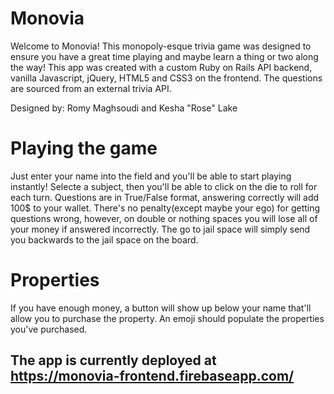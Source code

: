 # Monovia

   Welcome to Monovia! This monopoly-esque trivia game was designed to ensure you have a great time playing and maybe learn
  a thing or two along the way! This app was created with a custom Ruby on Rails API backend, vanilla Javascript, jQuery, 
  HTML5 and CSS3 on the frontend. The questions are sourced from an external trivia API.

  Designed by: Romy Maghsoudi and Kesha "Rose" Lake

# Playing the game

  Just enter your name into the field and you'll be able to start playing instantly! Selecte a subject, then you'll be able to
click on the die to roll for each turn. Questions are in True/False format, answering correctly will add 100$ to your wallet.
There's no penalty(except maybe your ego) for getting questions wrong, however, on double or nothing spaces you will lose all
of your money if answered incorrectly. The go to jail space will simply send you backwards to the jail space on the board.


  # Properties
  
  If you have enough money, a button will show up below your name that'll allow you to purchase the property. An emoji should 
populate the properties you've purchased.


## The app is currently deployed at https://monovia-frontend.firebaseapp.com/
